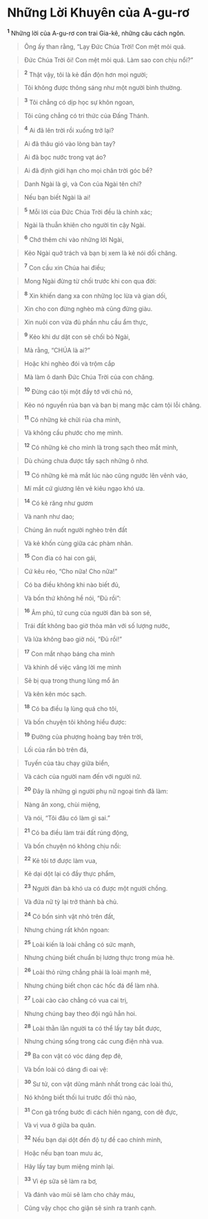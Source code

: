 

# Những Lời Khuyên của A-gu-rơ
<sup><b>1</b></sup> Những lời của A-gu-rơ con trai Gia-kê, những câu cách ngôn.


> Ông ấy than rằng, “Lạy Đức Chúa Trời! Con mệt mỏi quá.
>


> Đức Chúa Trời ôi! Con mệt mỏi quá. Làm sao con chịu nổi?”
>


> <sup><b>2</b></sup> Thật vậy, tôi là kẻ đần độn hơn mọi người;
>


> Tôi không được thông sáng như một người bình thường.
>


> <sup><b>3</b></sup> Tôi chẳng có dịp học sự khôn ngoan,
>


> Tôi cũng chẳng có tri thức của Đấng Thánh.
>


> <sup><b>4</b></sup> Ai đã lên trời rồi xuống trở lại?
>


> Ai đã thâu gió vào lòng bàn tay?
>


> Ai đã bọc nước trong vạt áo?
>


> Ai đã định giới hạn cho mọi chân trời góc bể?
>


> Danh Ngài là gì, và Con của Ngài tên chi?
>


> Nếu bạn biết Ngài là ai!
>


> <sup><b>5</b></sup> Mỗi lời của Đức Chúa Trời đều là chính xác;
>


> Ngài là thuẫn khiên cho người tin cậy Ngài.
>


> <sup><b>6</b></sup> Chớ thêm chi vào những lời Ngài,
>


> Kẻo Ngài quở trách và bạn bị xem là kẻ nói dối chăng.
>


> <sup><b>7</b></sup> Con cầu xin Chúa hai điều;
>


> Mong Ngài đừng từ chối trước khi con qua đời:
>


> <sup><b>8</b></sup> Xin khiến dang xa con những lọc lừa và gian dối,
>


> Xin cho con đừng nghèo mà cũng đừng giàu.
>


> Xin nuôi con vừa đủ phần nhu cầu ẩm thực,
>


> <sup><b>9</b></sup> Kẻo khi dư dật con sẽ chối bỏ Ngài,
>


> Mà rằng, “CHÚA là ai?”
>


> Hoặc khi nghèo đói và trộm cắp
>


> Mà làm ô danh Đức Chúa Trời của con chăng.
>


> <sup><b>10</b></sup> Đừng cáo tội một đầy tớ với chủ nó,
>


> Kẻo nó nguyền rủa bạn và bạn bị mang mặc cảm tội lỗi chăng.
>


> <sup><b>11</b></sup> Có những kẻ chửi rủa cha mình,
>


> Và không cầu phước cho mẹ mình.
>


> <sup><b>12</b></sup> Có những kẻ cho mình là trong sạch theo mắt mình,
>


> Dù chúng chưa được tẩy sạch những ô nhơ.
>


> <sup><b>13</b></sup> Có những kẻ mà mắt lúc nào cũng ngước lên vênh váo,
>


> Mí mắt cứ giương lên vẻ kiêu ngạo khó ưa.
>


> <sup><b>14</b></sup> Có kẻ răng như gươm
>


> Và nanh như dao;
>


> Chúng ăn nuốt người nghèo trên đất
>


> Và kẻ khốn cùng giữa các phàm nhân.
>


> <sup><b>15</b></sup> Con đỉa có hai con gái,
>


> Cứ kêu réo, “Cho nữa! Cho nữa!”
>


> Có ba điều không khi nào biết đủ,
>


> Và bốn thứ không hề nói, “Đủ rồi”:
>


> <sup><b>16</b></sup> Âm phủ, tử cung của người đàn bà son sẻ,
>


> Trái đất không bao giờ thỏa mãn với số lượng nước,
>


> Và lửa không bao giờ nói, “Đủ rồi!”
>


> <sup><b>17</b></sup> Con mắt nhạo báng cha mình
>


> Và khinh dể việc vâng lời mẹ mình
>


> Sẽ bị quạ trong thung lũng mổ ăn
>


> Và kên kên móc sạch.
>


> <sup><b>18</b></sup> Có ba điều lạ lùng quá cho tôi,
>


> Và bốn chuyện tôi không hiểu được:
>


> <sup><b>19</b></sup> Đường của phượng hoàng bay trên trời,
>


> Lối của rắn bò trên đá,
>


> Tuyến của tàu chạy giữa biển,
>


> Và cách của người nam đến với người nữ.
>


> <sup><b>20</b></sup> Đây là những gì người phụ nữ ngoại tình đã làm:
>


> Nàng ăn xong, chùi miệng,
>


> Và nói, “Tôi đâu có làm gì sai.”
>


> <sup><b>21</b></sup> Có ba điều làm trái đất rúng động,
>


> Và bốn chuyện nó không chịu nổi:
>


> <sup><b>22</b></sup> Kẻ tôi tớ được làm vua,
>


> Kẻ dại dột lại có đầy thực phẩm,
>


> <sup><b>23</b></sup> Người đàn bà khó ưa có được một người chồng.
>


> Và đứa nữ tỳ lại trở thành bà chủ.
>


> <sup><b>24</b></sup> Có bốn sinh vật nhỏ trên đất,
>


> Nhưng chúng rất khôn ngoan:
>


> <sup><b>25</b></sup> Loài kiến là loài chẳng có sức mạnh,
>


> Nhưng chúng biết chuẩn bị lương thực trong mùa hè.
>


> <sup><b>26</b></sup> Loài thỏ rừng chẳng phải là loài mạnh mẽ,
>


> Nhưng chúng biết chọn các hốc đá để làm nhà.
>


> <sup><b>27</b></sup> Loài cào cào chẳng có vua cai trị,
>


> Nhưng chúng bay theo đội ngũ hẳn hoi.
>


> <sup><b>28</b></sup> Loài thằn lằn người ta có thể lấy tay bắt được,
>


> Nhưng chúng sống trong các cung điện nhà vua.
>


> <sup><b>29</b></sup> Ba con vật có vóc dáng đẹp đẽ,
>


> Và bốn loài có dáng đi oai vệ:
>


> <sup><b>30</b></sup> Sư tử, con vật dũng mãnh nhất trong các loài thú,
>


> Nó không biết thối lui trước đối thủ nào,
>


> <sup><b>31</b></sup> Con gà trống bước đi cách hiên ngang, con dê đực,
>


> Và vị vua ở giữa ba quân.
>


> <sup><b>32</b></sup> Nếu bạn dại dột đến độ tự đề cao chính mình,
>


> Hoặc nếu bạn toan mưu ác,
>


> Hãy lấy tay bụm miệng mình lại.
>


> <sup><b>33</b></sup> Vì ép sữa sẽ làm ra bơ,
>


> Và đánh vào mũi sẽ làm cho chảy máu,
>


> Cũng vậy chọc cho giận sẽ sinh ra tranh cạnh.
>

